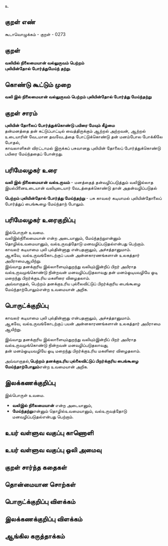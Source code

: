 உ

## குறள் எண் 

கூடாவொழுக்கம் - குறள் - 0273  

## குறள் 

**வலியில் நிலைமையான் வல்லுருவம் பெற்றம்  
புலியின்தோல் போர்த்துமேய்ந் தற்று.**

## கொண்டு கூட்டும் முறை

**வலி இல் நிலைமையான் வல்லுருவம் பெற்றம் புலியின்தோல் போர்த்து மேய்ந்தற்று**

## குறள் சாரம் 

**புலியின் தோலைப் போர்த்துக்கொண்டு பயிரை மேயும் கீழ்மை**  
தன்மனத்தை தன் கட்டுப்பாட்டில் வைத்திருக்கும் ஆற்றல் அற்றவன், ஆற்றல் உடையாரின் வேடமான தவவேடத்தை போட்டுக்கொண்டு தன் மனம்போல போக்கிலே போதல்,  
காவலாளிகள் விரட்டாமல் இருக்கப் பசுவானது புலியின் தோலைப் போர்த்துக்கொண்டு பயிரை மேய்ந்ததைப் போன்றது.  

## பரிமேலழகர் உரை

**வலி இல் நிலைமையான் வல்உருவம்** - மனத்தைத் தன்வழிப்படுத்தும் வலிஇல்லாத இயல்பினைஉடையான் வலியுடையார் வேடத்தைக்கொண்டு தான் அதன்வழிப்படுதல்  

**பெற்றம் புலியின்தோல் போர்த்து மேய்ந்தற்று** - பசு காவலர் கடியாமல் புலியின்தோலைப் போர்த்துப் பைங்கூழை மேய்ந்தாற் போலும்.  


## பரிமேலழகர் உரைகுறிப்பு   

இல்பொருள் உவமை.  
வலிஇல்நிலைமையான் என்ற அடையானும், மேய்ந்தற்றுஎன்னும் தொழில்உவமையானும், வல்உருவத்தோடு மனவழிப்படுதல்என்பது பெற்றாம்.  
காவலர் கடியாமை புலி புல்தின்னாது என்பதனாலும், அச்சத்தானுமாம்.   
ஆகவே, வல்உருவங்கோடற்குப் பயன் அன்னகாரணங்களான் உலகத்தார் அயிராமைஆயிற்று.   
இவ்வாறு தனக்குரிய இல்லாளையும்துறந்து வலியும்இன்றிப் பிறர் அயிராத வல்உருவமுங்கொண்டு நின்றவன் மனவழிப்படுதலாவது தன் மனம்ஓடியவழியே ஓடி மறைந்து பிறர்க்குஉரிய மகளிரை விழைதலாம்.  
அவ்வாறாதல், பெற்றம் தனக்குஉரிய புல்லைவிட்டுப் பிறர்க்குரிய பைங்கூழை மேய்ந்தாற்போலும்என்ற உவமையான் அறிக.  

## பொருட்க்குறிப்பு 

காவலர் கடியாமை புலி புல்தின்னாது என்பதனாலும், அச்சத்தானுமாம்.   
ஆகவே, வல்உருவங்கோடற்குப் பயன் அன்னகாரணங்களான் உலகத்தார் அயிராமை ஆயிற்று.   

இவ்வாறு தனக்குரிய இல்லாளையும்துறந்து வலியும்இன்றிப் பிறர் அயிராத வல்உருவமுங்கொண்டு நின்றவன் மனவழிப்படுதலாவது,  
தன் மனம்ஓடியவழியே ஓடி மறைந்து பிறர்க்குஉரிய மகளிரை விழைதலாம்.   

அவ்வாறாதல்,**பெற்றம் தனக்குஉரிய புல்லைவிட்டுப் பிறர்க்குரிய பைங்கூழை மேய்ந்தாற்போலும்**என்ற உவமையான் அறிக.  

## இலக்கணக்குறிப்பு  

இல்பொருள் உவமை.   

* **வலிஇல் நிலைமையான்** என்ற அடையானும்,  
* **மேய்ந்தற்று**என்னும் தொழில்உவமையானும், வல்உருவத்தோடு மனவழிப்படுதல்என்பது பெற்றாம்.  

## உயர் வள்ளுவ வகுப்பு காணொளி


## உயர் வள்ளுவ வகுப்பு ஒலி அமைவு 

 
## குறள் சார்ந்த கதைகள் 


## தொன்மையான சொற்கள்


## பொருட்க்குறிப்பு விளக்கம்


## இலக்கணக்குறிப்பு விளக்கம்


## ஆங்கில கருத்தாக்கம் 


